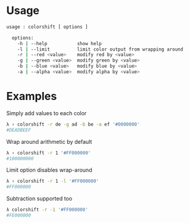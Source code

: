 # Usage

```bash
usage : colorshift [ options ] 

  options:
    -h | --help           show help
    -l | --limit          limit color output from wrapping around
    -r | --red <value>    modify red by <value>
    -g | --green <value>  modify green by <value>
    -b | --blue <value>   modify blue by <value>
    -a | --alpha <value>  modify alpha by <value>
```

# Examples

Simply add values to each color
``` bash
λ › colorshift -r de -g ad -b be -a ef '#0000000'
#DEADBEEF
```

Wrap around arithmetic by default
``` bash
λ › colorshift -r 1 '#FF000000'
#100000000
```

Limit option disables wrap-around 
``` bash
λ › colorshift -r 1 -l '#FF000000'
#FF000000
```

Subtraction supported too
``` bash
λ colorshift -r -1 '#FF000000'
#FE000000
```

